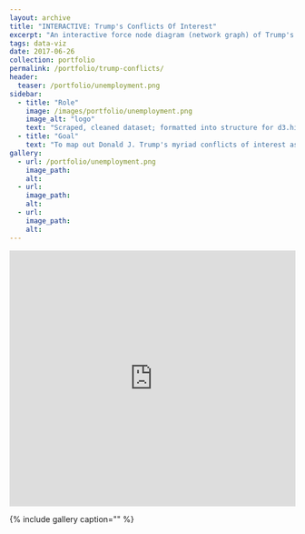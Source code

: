 ```yaml
---
layout: archive
title: "INTERACTIVE: Trump's Conflicts Of Interest"
excerpt: "An interactive force node diagram (network graph) of Trump's conflicts of interest."
tags: data-viz
date: 2017-06-26
collection: portfolio
permalink: /portfolio/trump-conflicts/
header:
  teaser: /portfolio/unemployment.png
sidebar:
  - title: "Role"
    image: /images/portfolio/unemployment.png
    image_alt: "logo"
    text: "Scraped, cleaned dataset; formatted into structure for d3.hierarchy; coded d3.js visualization"
  - title: "Goal"
    text: "To map out Donald J. Trump's myriad conflicts of interest as President."
gallery:
  - url: /portfolio/unemployment.png
    image_path:
    alt:
  - url:
    image_path:
    alt:
  - url:
    image_path:
    alt:
---
```


<iframe src="http://onodo.org/visualizations/8478/embed/" width="100%" height="450px" scrolling="no" marginheight="0" frameborder="0" allowfullscreen></iframe>

{% include gallery caption="" %}


